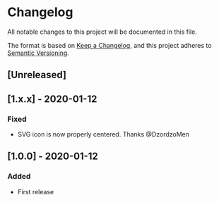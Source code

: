# Changelog
All notable changes to this project will be documented in this file.

The format is based on [Keep a Changelog](https://keepachangelog.com/en/1.0.0/),
and this project adheres to [Semantic Versioning](https://semver.org/spec/v2.0.0.html).

## [Unreleased]

## [1.x.x] - 2020-01-12

### Fixed
- SVG icon is now  properly centered. Thanks @DzordzoMen

## [1.0.0] - 2020-01-12

### Added
- First release